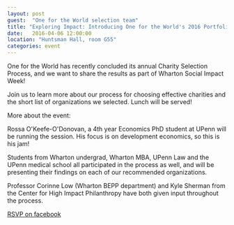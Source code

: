 ```yaml
---
layout: post
guest:  "One for the World selection team"
title: "Exploring Impact: Introducing One for the World's 2016 Portfolio"
date:   2016-04-06 12:00:00
location: "Huntsman Hall, room G55"
categories: event
---
```


One for the World has recently concluded its annual Charity Selection Process, and we want to share the results as part of Wharton Social Impact Week! 

Join us to learn more about our process for choosing effective charities and the short list of organizations we selected. Lunch will be served!

More about the event:

Rossa O'Keefe-O'Donovan, a 4th year Economics PhD student at UPenn will be running the session. His focus is on development economics, so this is his jam!

Students from Wharton undergrad, Wharton MBA, UPenn Law and the UPenn medical school all participated in the process as well, and will be presenting their findings on each of our recommended organizations.

Professor Corinne Low (Wharton BEPP department) and Kyle Sherman from the Center for High Impact Philanthropy have both given input throughout the process.

[RSVP on facebook](https://www.facebook.com/events/123326124732709/)

